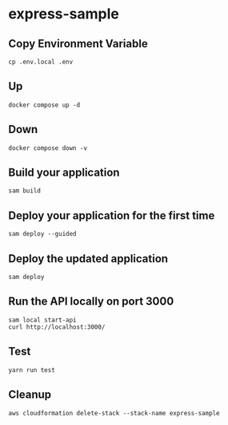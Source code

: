 # express-sample

## Copy Environment Variable
```
cp .env.local .env
```

## Up
```
docker compose up -d
```

## Down
```
docker compose down -v
```

## Build your application
```
sam build
```

## Deploy your application for the first time
```
sam deploy --guided
```

## Deploy the updated application
```
sam deploy
```

## Run the API locally on port 3000
```
sam local start-api
curl http://localhost:3000/
```

## Test
```
yarn run test
```

## Cleanup
```
aws cloudformation delete-stack --stack-name express-sample
```
